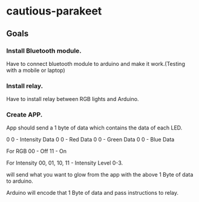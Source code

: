 # cautious-parakeet

## Goals

### Install Bluetooth module.
Have to connect bluetooth module to arduino and make it work.(Testing with a mobile or laptop)

### Install relay.
Have to install relay between RGB lights and Arduino.

### Create APP.
App should send a 1 byte of data which contains the data of each LED.

 0 0  -  Intensity Data
 0 0  -  Red Data
 0 0  -  Green Data
 0 0  -  Blue Data        

For RGB 
00 - Off
11 - On

For Intensity
00, 01, 10, 11 -  Intensity Level 0-3.

will send what you want to glow from the app with the above 1 Byte of data to arduino.

Arduino will encode that 1 Byte of data and pass instructions to relay.
